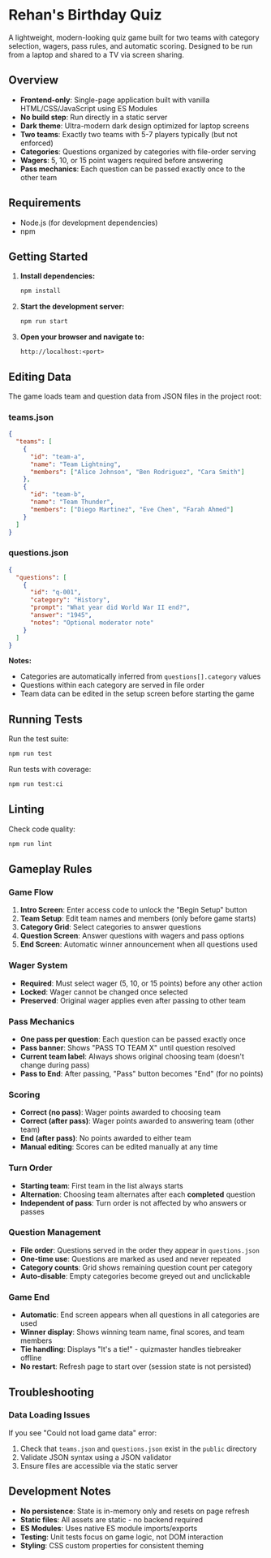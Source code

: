 # Rehan's Birthday Quiz

A lightweight, modern-looking quiz game built for two teams with category selection, wagers, pass rules, and automatic scoring. Designed to be run from a laptop and shared to a TV via screen sharing.

## Overview

- **Frontend-only**: Single-page application built with vanilla HTML/CSS/JavaScript using ES Modules
- **No build step**: Run directly in a static server
- **Dark theme**: Ultra-modern dark design optimized for laptop screens
- **Two teams**: Exactly two teams with 5-7 players typically (but not enforced)
- **Categories**: Questions organized by categories with file-order serving
- **Wagers**: 5, 10, or 15 point wagers required before answering
- **Pass mechanics**: Each question can be passed exactly once to the other team

## Requirements

- Node.js (for development dependencies)
- npm

## Getting Started

1. **Install dependencies:**
   ```bash
   npm install
   ```

2. **Start the development server:**
   ```bash
   npm run start
   ```

3. **Open your browser and navigate to:**
   ```
   http://localhost:<port>
   ```

## Editing Data

The game loads team and question data from JSON files in the project root:

### teams.json
```json
{
  "teams": [
    {
      "id": "team-a",
      "name": "Team Lightning",
      "members": ["Alice Johnson", "Ben Rodriguez", "Cara Smith"]
    },
    {
      "id": "team-b",
      "name": "Team Thunder",
      "members": ["Diego Martinez", "Eve Chen", "Farah Ahmed"]
    }
  ]
}
```

### questions.json
```json
{
  "questions": [
    {
      "id": "q-001",
      "category": "History",
      "prompt": "What year did World War II end?",
      "answer": "1945",
      "notes": "Optional moderator note"
    }
  ]
}
```

**Notes:**
- Categories are automatically inferred from `questions[].category` values
- Questions within each category are served in file order
- Team data can be edited in the setup screen before starting the game

## Running Tests

Run the test suite:
```bash
npm run test
```

Run tests with coverage:
```bash
npm run test:ci
```

## Linting

Check code quality:
```bash
npm run lint
```

## Gameplay Rules

### Game Flow
1. **Intro Screen**: Enter access code to unlock the "Begin Setup" button
2. **Team Setup**: Edit team names and members (only before game starts)
3. **Category Grid**: Select categories to answer questions
4. **Question Screen**: Answer questions with wagers and pass options
5. **End Screen**: Automatic winner announcement when all questions used

### Wager System
- **Required**: Must select wager (5, 10, or 15 points) before any other action
- **Locked**: Wager cannot be changed once selected
- **Preserved**: Original wager applies even after passing to other team

### Pass Mechanics
- **One pass per question**: Each question can be passed exactly once
- **Pass banner**: Shows "PASS TO TEAM X" until question resolved
- **Current team label**: Always shows original choosing team (doesn't change during pass)
- **Pass to End**: After passing, "Pass" button becomes "End" (for no points)

### Scoring
- **Correct (no pass)**: Wager points awarded to choosing team
- **Correct (after pass)**: Wager points awarded to answering team (other team)
- **End (after pass)**: No points awarded to either team
- **Manual editing**: Scores can be edited manually at any time

### Turn Order
- **Starting team**: First team in the list always starts
- **Alternation**: Choosing team alternates after each **completed** question
- **Independent of pass**: Turn order is not affected by who answers or passes

### Question Management
- **File order**: Questions served in the order they appear in `questions.json`
- **One-time use**: Questions are marked as used and never repeated
- **Category counts**: Grid shows remaining question count per category
- **Auto-disable**: Empty categories become greyed out and unclickable

### Game End
- **Automatic**: End screen appears when all questions in all categories are used
- **Winner display**: Shows winning team name, final scores, and team members
- **Tie handling**: Displays "It's a tie!" - quizmaster handles tiebreaker offline
- **No restart**: Refresh page to start over (session state is not persisted)

## Troubleshooting

### Data Loading Issues
If you see "Could not load game data" error:
1. Check that `teams.json` and `questions.json` exist in the `public` directory
2. Validate JSON syntax using a JSON validator
3. Ensure files are accessible via the static server

## Development Notes

- **No persistence**: State is in-memory only and resets on page refresh
- **Static files**: All assets are static - no backend required
- **ES Modules**: Uses native ES module imports/exports
- **Testing**: Unit tests focus on game logic, not DOM interaction
- **Styling**: CSS custom properties for consistent theming
